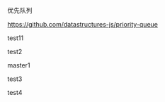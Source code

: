 优先队列

https://github.com/datastructures-js/priority-queue

test11




test2

master1


test3

test4
